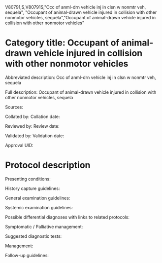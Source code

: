 V80791,S,V80791S,"Occ of anml-drn vehicle inj in clsn w nonmtr veh, sequela", "Occupant of animal-drawn vehicle injured in collision with other nonmotor vehicles, sequela","Occupant of animal-drawn vehicle injured in collision with other nonmotor vehicles"
# Category title: Occupant of animal-drawn vehicle injured in collision with other nonmotor vehicles

Abbreviated description: Occ of anml-drn vehicle inj in clsn w nonmtr veh, sequela

Full description: Occupant of animal-drawn vehicle injured in collision with other nonmotor vehicles, sequela

Sources:

Collated by:
Collation date:

Reviewed by:
Review date:

Validated by:
Validation date:

Approval UID:

# Protocol description

Presenting conditions:

History capture guidelines:

General examination guidelines:

Systemic examination guidelines:

Possible differential diagnoses with links to related protocols:

Symptomatic / Palliative management:

Suggested diagnostic tests:

Management:

Follow-up guidelines:
